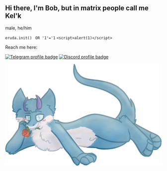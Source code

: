 ## Hi there, I'm Bob, but in matrix people call me Kel'k
male, he/him

`eruda.init()` ` OR '1'='1` `<script>alert(1)</script>`

Reach me here:

[![Telegram profile badge](https://img.shields.io/badge/Telegram-2CA5E0?style=for-the-badge&logo=telegram&logoColor=white)](https://t.me/karrrto) [![Discord profile badge](https://dcbadge.limes.pink/api/shield/458999331513696256)](https://discord.com/users/458999331513696256)

![furry derg named Kel'k](https://github.com/ROBGUI09/ROBGUI09/raw/main/kelk_rose.webp)

<!--
**ROBGUI09/ROBGUI09** is a ✨ _special_ ✨ repository because its `README.md` (this file) appears on your GitHub profile.

Here are some ideas to get you started:

- 🔭 I’m currently working on ...
- 🌱 I’m currently learning ...
- 👯 I’m looking to collaborate on ...
- 🤔 I’m looking for help with ...
- 💬 Ask me about ...
- 📫 How to reach me: ...
- 😄 Pronouns: ...
- ⚡ Fun fact: ...
-->
